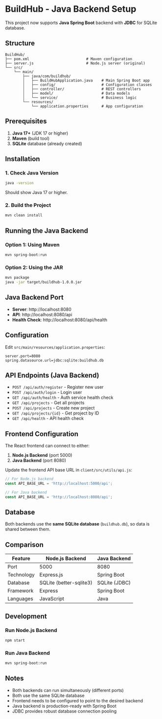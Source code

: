 # BuildHub - Java Backend Setup

This project now supports **Java Spring Boot** backend with **JDBC** for SQLite database.

## Structure

```
BuildHub/
├── pom.xml                          # Maven configuration
├── server.js                        # Node.js server (original)
└── src/
    └── main/
        ├── java/com/buildhub/
        │   ├── BuildHubApplication.java    # Main Spring Boot app
        │   ├── config/                     # Configuration classes
        │   ├── controller/                 # REST controllers
        │   ├── model/                      # Data models
        │   └── service/                    # Business logic
        └── resources/
            └── application.properties      # App configuration
```

## Prerequisites

1. **Java 17+** (JDK 17 or higher)
2. **Maven** (build tool)
3. **SQLite** database (already created)

## Installation

### 1. Check Java Version
```bash
java -version
```
Should show Java 17 or higher.

### 2. Build the Project
```bash
mvn clean install
```

## Running the Java Backend

### Option 1: Using Maven
```bash
mvn spring-boot:run
```

### Option 2: Using the JAR
```bash
mvn package
java -jar target/buildhub-1.0.0.jar
```

## Java Backend Port

- **Server**: http://localhost:8080
- **API**: http://localhost:8080/api
- **Health Check**: http://localhost:8080/api/health

## Configuration

Edit `src/main/resources/application.properties`:

```properties
server.port=8080
spring.datasource.url=jdbc:sqlite:buildhub.db
```

## API Endpoints (Java Backend)

- `POST /api/auth/register` - Register new user
- `POST /api/auth/login` - Login user
- `GET /api/auth/health` - Auth service health check
- `GET /api/projects` - Get all projects
- `POST /api/projects` - Create new project
- `GET /api/projects/{id}` - Get project by ID
- `GET /api/health` - API health check

## Frontend Configuration

The React frontend can connect to either:

1. **Node.js Backend** (port 5000)
2. **Java Backend** (port 8080)

Update the frontend API base URL in `client/src/utils/api.js`:

```javascript
// For Node.js backend
const API_BASE_URL = 'http://localhost:5000/api';

// For Java backend
const API_BASE_URL = 'http://localhost:8080/api';
```

## Database

Both backends use the **same SQLite database** (`buildhub.db`), so data is shared between them.

## Comparison

| Feature | Node.js Backend | Java Backend |
|---------|----------------|--------------|
| Port | 5000 | 8080 |
| Technology | Express.js | Spring Boot |
| Database | SQLite (better-sqlite3) | SQLite (JDBC) |
| Framework | Express | Spring Boot |
| Languages | JavaScript | Java |

## Development

### Run Node.js Backend
```bash
npm start
```

### Run Java Backend
```bash
mvn spring-boot:run
```

## Notes

- Both backends can run simultaneously (different ports)
- Both use the same SQLite database
- Frontend needs to be configured to point to the desired backend
- Java backend is production-ready with Spring Boot
- JDBC provides robust database connection pooling

